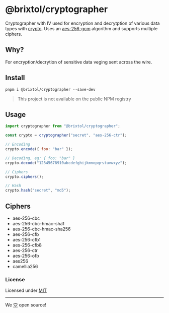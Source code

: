 # @brixtol/cryptographer

Cryptographer with IV used for encryption and decrytption of various data types with [crypto](#). Uses an [aes-256-gcm](https://en.wikipedia.org/wiki/Galois/Counter_Mode) algorithm and supports multiple ciphers.

## Why?

For encryption/decrytion of sensitive data veging sent across the wire.

## Install

```cli
pnpm i @brixtol/cryptographer --save-dev
```

> This project is not available on the public NPM registry

## Usage

```js
import cryptographer from "@brixtol/cryptographer";

const crypto = cryptographer("secret", "aes-256-ctr");

// Encoding
crypto.encode({ foo: "bar" });

// Decoding, eg: { foo: "bar" }
crypto.decode("12345678910abcdefghijkmnopqrstuvwxyz");

// Ciphers
crypto.ciphers();

// Hash
crypto.hash("secret", "md5");
```

## Ciphers

- aes-256-cbc
- aes-256-cbc-hmac-sha1
- aes-256-cbc-hmac-sha256
- aes-256-cfb
- aes-256-cfb1
- aes-256-cfb8
- aes-256-ctr
- aes-256-ofb
- aes256
- camellia256

### License

Licensed under [MIT](#LICENCE)

---

We [♡](https://www.brixtoltextiles.com/discount/4D3V3L0P3RS]) open source!
